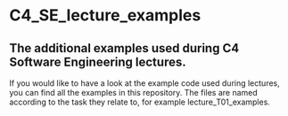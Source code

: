 # C4_SE_lecture_examples
## The additional examples used during C4 Software Engineering lectures. 
If you would like to have a look at the example code used during lectures, you can find all the examples in this repository.
The files are named according to the task they relate to, for example lecture_T01_examples.
